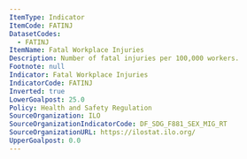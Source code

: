 ```yaml
---
ItemType: Indicator
ItemCode: FATINJ
DatasetCodes:
  - FATINJ
ItemName: Fatal Workplace Injuries
Description: Number of fatal injuries per 100,000 workers.
Footnote: null
Indicator: Fatal Workplace Injuries
IndicatorCode: FATINJ
Inverted: true
LowerGoalpost: 25.0
Policy: Health and Safety Regulation
SourceOrganization: ILO
SourceOrganizationIndicatorCode: DF_SDG_F881_SEX_MIG_RT
SourceOrganizationURL: https://ilostat.ilo.org/
UpperGoalpost: 0.0
---
```


